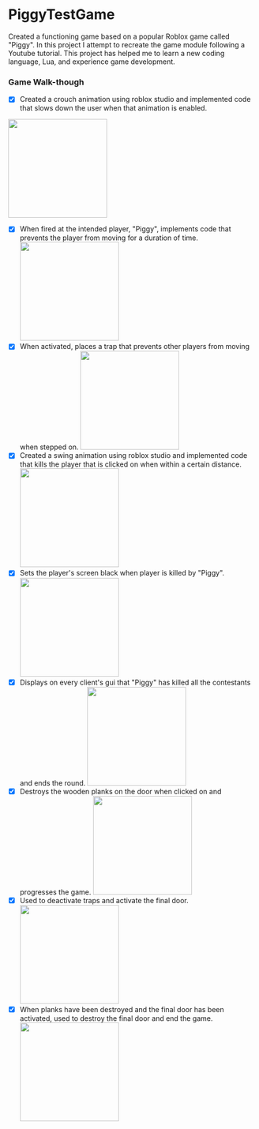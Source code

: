 # PiggyTestGame
Created a functioning game based on a popular Roblox game called "Piggy". In this project I attempt to recreate the game module following a Youtube tutorial. This project has helped me to learn a new coding language, Lua, and experience game development. 


### Game Walk-though

- [x] Created a crouch animation using roblox studio and implemented code that slows down the user when that animation is enabled.

<img src="https://media.giphy.com/media/lPFgpFrk3YJkFvkn21/giphy.gif" width=200><br>

- [x] When fired at the intended player, "Piggy", implements code that prevents the player from moving for a duration of time.
<img src="YOUR_GIF_URL_HERE" width=200><br>
- [x] When activated, places a trap that prevents other players from moving when stepped on.
<img src="YOUR_GIF_URL_HERE" width=200><br>
- [x] Created a swing animation using roblox studio and implemented code that kills the player that is clicked on when within a certain distance.
<img src="YOUR_GIF_URL_HERE" width=200><br>
- [x] Sets the player's screen black when player is killed by "Piggy".
<img src="YOUR_GIF_URL_HERE" width=200><br>
- [x] Displays on every client's gui that "Piggy" has killed all the contestants and ends the round.
<img src="YOUR_GIF_URL_HERE" width=200><br>
- [x] Destroys the wooden planks on the door when clicked on and progresses the game.
<img src="YOUR_GIF_URL_HERE" width=200><br>
- [x] Used to deactivate traps and activate the final door.
<img src="YOUR_GIF_URL_HERE" width=200><br>
- [x] When planks have been destroyed and the final door has been activated, used to destroy the final door and end the game.
<img src="YOUR_GIF_URL_HERE" width=200><br>
